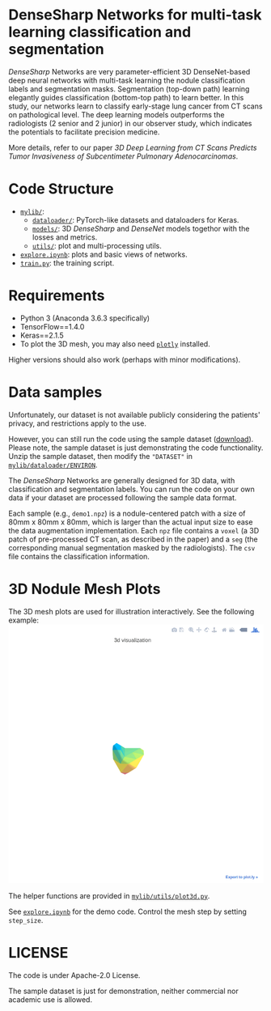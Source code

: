 # DenseSharp Networks for multi-task learning classification and segmentation
*DenseSharp* Networks are very parameter-efficient 3D DenseNet-based deep neural networks with multi-task
learning the nodule classification labels and segmentation masks. Segmentation (top-down path) 
learning elegantly guides classification (bottom-top path) to learn better. In this study, our networks learn to 
classify early-stage lung cancer from CT scans on pathological level. The deep learning models outperforms the 
radiologists (2 senior and 2 junior) in our observer study, which indicates the potentials to facilitate
precision medicine.

More details, refer to our paper 
*3D Deep Learning from CT Scans Predicts Tumor Invasiveness of Subcentimeter Pulmonary Adenocarcinomas*.


# Code Structure
* [`mylib/`](mylib/):
    * [`dataloader/`](mylib/dataloader): PyTorch-like datasets and dataloaders for Keras.
    * [`models/`](mylib/models): 3D *DenseSharp* and *DenseNet* models togethor with the losses and metrics.
    * [`utils/`](mylib/utils): plot and multi-processing utils.
* [`explore.ipynb`](explore.ipynb): plots and basic views of networks.
* [`train.py`](train.py): the training script.

# Requirements
* Python 3 (Anaconda 3.6.3 specifically)
* TensorFlow==1.4.0
* Keras==2.1.5
* To plot the 3D mesh, you may also need [`plotly`](https://plot.ly/python/) installed. 

Higher versions should also work (perhaps with minor modifications).

# Data samples
Unfortunately, our dataset is not available publicly considering the patients' 
privacy, and restrictions apply to the use. 

However, you can still run the code using the sample dataset 
([download](https://drive.google.com/open?id=1c-suZobPIH-DSE99zspPb098jEiDqRGa)).
Please note, the sample dataset is just demonstrating the code functionality.
Unzip the sample dataset, then modify the `"DATASET"` in 
[`mylib/dataloader/ENVIRON`](mylib/dataloader/ENVIRON).

The *DenseSharp* Networks are generally designed for 3D data,
with classification and segmentation labels. You can run the code
on your own data if your dataset are processed following the sample data format.

Each sample (e.g., `demo1.npz`) is a nodule-centered patch with a size of 80mm x 80mm x 80mm, 
which is larger than the actual input size to ease the data augmentation implementation.
Each `npz` file contains a `voxel` (a 3D patch of pre-processed CT scan, as described in the paper)
and a `seg` (the corresponding manual segmentation masked by the radiologists). The `csv` file contains
the classification information. 

# 3D Nodule Mesh Plots
The 3D mesh plots are used for illustration interactively. See the following example:
![3d nodule mesh plot](3dmesh.gif)

The helper functions are provided in [`mylib/utils/plot3d.py`](mylib/utils/plot3d.py).

See [`explore.ipynb`](explore.ipynb) for the demo code. 
Control the mesh step by setting `step_size`.

# LICENSE
The code is under Apache-2.0 License.

The sample dataset is just for demonstration, neither commercial nor 
academic use is allowed.

